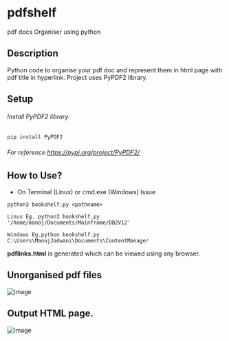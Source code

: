# pdfshelf
pdf docs Organiser using python

## Description
Python code to organise your pdf doc and represent them in html page with pdf title in hyperlink.
Project uses PyPDF2 library.


## Setup
###### Install PyPDF2 library: 
``` 
pip install PyPDF2
```
###### For reference https://pypi.org/project/PyPDF2/

## How to Use?
- On Terminal (Linux) or cmd.exe (Windows) Issue 
```
python3 bookshelf.py <pathname>
```
```
Linux Eg. python3 bookshelf.py '/home/manoj/Documents/Mainframe/DB2V12'
```
```
Windows Eg.python bookshelf.py C:\Users\ManojJadwani\Documents\ContentManager
```

**pdflinks.html** is generated which can be viewed using any browser.


## Unorganised pdf files

![image](https://user-images.githubusercontent.com/22093620/118864607-c538c200-b8fd-11eb-8e6d-12f27431b716.png)

## Output HTML page.

![image](https://user-images.githubusercontent.com/22093620/118864819-fa451480-b8fd-11eb-9504-548b26bb504f.png)







